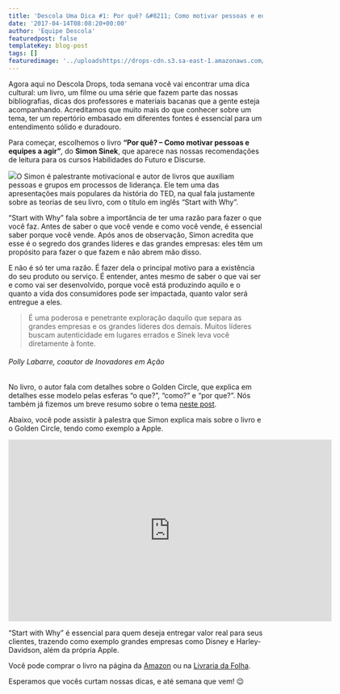 ```yaml
---
title: 'Descola Uma Dica #1: Por quê? &#8211; Como motivar pessoas e equipes a agir (Simon Sinek)'
date: '2017-04-14T08:08:20+00:00'
author: 'Equipe Descola'
featuredpost: false
templateKey: blog-post
tags: []
featuredimage: '../uploadshttps://drops-cdn.s3.sa-east-1.amazonaws.com/drops-new/wp-content/uploads/2017/04/20210432/Descola_umadica-1-150x150.png'
---
```

Agora aqui no Descola Drops, toda semana você vai encontrar uma dica cultural: um livro, um filme ou uma série que fazem parte das nossas bibliografias, dicas dos professores e materiais bacanas que a gente esteja acompanhando. Acreditamos que muito mais do que conhecer sobre um tema, ter um repertório embasado em diferentes fontes é essencial para um entendimento sólido e duradouro.

Para começar, escolhemos o livro **“Por quê? – Como motivar pessoas e equipes a agir”**, do **Simon Sinek**, que aparece nas nossas recomendações de leitura para os cursos Habilidades do Futuro e Discurse.

![](https://descola.org/drops/wp-content/uploads/2017/04/por-que.jpg)O Simon é palestrante motivacional e autor de livros que auxiliam pessoas e grupos em processos de liderança. Ele tem uma das apresentações mais populares da história do TED, na qual fala justamente sobre as teorias de seu livro, com o título em inglês “Start with Why”.

“Start with Why” fala sobre a importância de ter uma razão para fazer o que você faz. Antes de saber o que você vende e como você vende, é essencial saber porque você vende. Após anos de observação, Simon acredita que esse é o segredo dos grandes líderes e das grandes empresas: eles têm um propósito para fazer o que fazem e não abrem mão disso.

E não é só ter uma razão. É fazer dela o principal motivo para a existência do seu produto ou serviço. É entender, antes mesmo de saber o que vai ser e como vai ser desenvolvido, porque você está produzindo aquilo e o quanto a vida dos consumidores pode ser impactada, quanto valor será entregue a eles.

> É uma poderosa e penetrante exploração daquilo que separa as grandes empresas e os grandes líderes dos demais. Muitos líderes buscam autenticidade em lugares errados e Sinek leva você diretamente à fonte.

###### Polly Labarre, coautor de *Inovadores em Ação*

No livro, o autor fala com detalhes sobre o Golden Circle, que explica em detalhes esse modelo pelas esferas “o que?”, “como?” e “por que?”. Nós também já fizemos um breve resumo sobre o tema [neste post](https://descola.org/drops/como-gerar-valor-para-o-seu-negocio/).

Abaixo, você pode assistir à palestra que Simon explica mais sobre o livro e o Golden Circle, tendo como exemplo a Apple.

<iframe allowfullscreen="allowfullscreen" frameborder="0" height="360" loading="lazy" scrolling="no" src="https://embed.ted.com/talks/simon_sinek_how_great_leaders_inspire_action" width="640"></iframe>

“Start with Why” é essencial para quem deseja entregar valor real para seus clientes, trazendo como exemplo grandes empresas como Disney e Harley-Davidson, além da própria Apple.

Você pode comprar o livro na página da [Amazon](https://www.amazon.com.br/dp/8502180290/ref=asc_df_85021802904933041/?tag=buscape-14-local-20&creative=380333&creativeASIN=8502180290&linkCode=asn) ou na [Livraria da Folha](http://livraria.folha.com.br/livros/negocios/simon-sinek-1183106.html?tracking_number=63&utm_source=buscape&utm_medium=buscape&utm_campaign=buscape).

Esperamos que vocês curtam nossas dicas, e até semana que vem! 😉